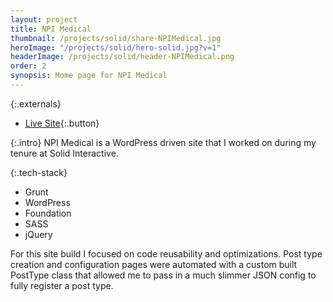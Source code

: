 ```yaml
---
layout: project
title: NPI Medical
thumbnail: /projects/solid/share-NPIMedical.jpg
heroImage: "/projects/solid/hero-solid.jpg?v=1"
headerImage: /projects/solid/header-NPIMedical.png
order: 2
synopsis: Home page for NPI Medical
---
```

{:.externals}
 - [Live Site](http://spitfiresmartscan.org/){:.button}

{:.intro}
NPI Medical is a WordPress driven site that I worked on during my tenure at Solid Interactive.

{:.tech-stack}
 - Grunt
 - WordPress
 - Foundation
 - SASS
 - jQuery

For this site build I focused on code reusability and optimizations. Post type creation and configuration pages were automated with a custom built PostType class that allowed me to pass in a much slimmer JSON config to fully register a post type.
